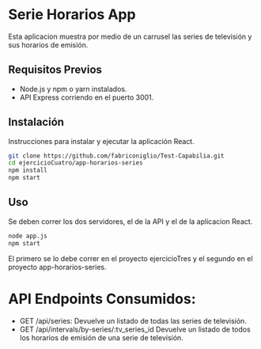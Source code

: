 # Serie Horarios App

Esta aplicacion muestra  por medio de un carrusel las series de televisión y sus horarios de emisión.

## Requisitos Previos

- Node.js y npm o yarn instalados.
- API Express corriendo en el puerto 3001.

## Instalación

Instrucciones para instalar y ejecutar la aplicación React.

```bash
git clone https://github.com/fabriconiglio/Test-Capabilia.git
cd ejercicioCuatro/app-horarios-series
npm install
npm start
```

## Uso
Se deben correr los dos servidores, el de la API y el de la aplicacion React.

```bash
node app.js
npm start
```
El primero se lo debe correr en el proyecto ejercicioTres y el segundo en el proyecto app-horarios-series.

# API Endpoints Consumidos:

- GET /api/series: Devuelve un listado de todas las series de televisión.
- GET /api/intervals/by-series/:tv_series_id Devuelve un listado de todos los horarios de emisión de una serie de televisión.
